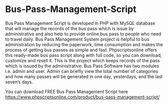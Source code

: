 # Bus-Pass-Management-Script
Bus Pass Management Script is developed in PHP with MySQL database that will manage the records of the bus pass which is issue by administrative and also help to provide online bus pass to people who need to travel daily. Bus Pass Management System project is helpful to bus administration by reducing the paperwork, time consumption and makes the process of getting bus passes as simple and fast. Phpscriptsonline offers this ready-made bus pass script along with full code, so you can download, customize and resell it. This is the project which keeps records of the pass which is issued by the administrative. Bus Pass Software has two modules i.e. admin and user. Admin can briefly view the total number of categories and how many passes will be generated in one day, yesterdays, and the last seven’s days.

You can download FREE Bus Pass Management Script here
https://www.phpscriptsonline.com/product/bus-pass-management-script/
